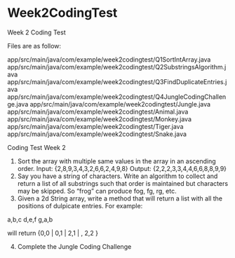 # Week2CodingTest
Week 2 Coding Test

Files are as follow:


app/src/main/java/com/example/week2codingtest/Q1SortIntArray.java
app/src/main/java/com/example/week2codingtest/Q2SubstringsAlgorithm.java
app/src/main/java/com/example/week2codingtest/Q3FindDuplicateEntries.java
app/src/main/java/com/example/week2codingtest/Q4JungleCodingChallenge.java
app/src/main/java/com/example/week2codingtest/Jungle.java
app/src/main/java/com/example/week2codingtest/Animal.java
app/src/main/java/com/example/week2codingtest/Monkey.java
app/src/main/java/com/example/week2codingtest/Tiger.java
app/src/main/java/com/example/week2codingtest/Snake.java


Coding Test Week 2

1. Sort the array with multiple same values in the array in an ascending order. 
Input: {2,8,9,3,4,3,2,6,6,2,4,9,8}
Output: {2,2,2,3,3,4,4,6,6,8,8,9,9}
2. Say you have a string of characters. Write an algorithm to collect and return a list of all substrings such that order is maintained but characters may be skipped. So “frog” can produce fog, fg, rg, etc.
3. Given a 2d String array, write a method that will return a list with all the positions of
 dulpicate entries.   For example:

a,b,c
d,e,f
g,a,b

will return {0,0 | 0,1 | 2,1 | , 2,2 }

4. Complete the Jungle Coding Challenge
